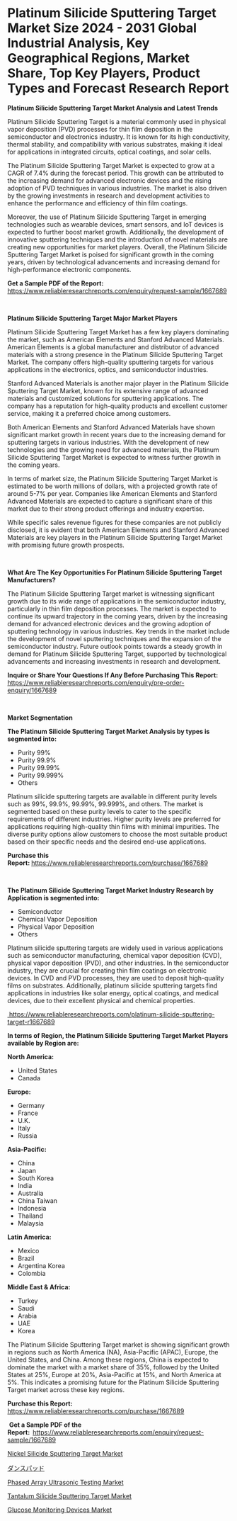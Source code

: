 <p><h1>Platinum Silicide Sputtering Target Market Size 2024 - 2031 Global Industrial Analysis, Key Geographical Regions, Market Share, Top Key Players, Product Types and Forecast Research Report</h1></p><p><strong>Platinum Silicide Sputtering Target Market Analysis and Latest Trends</strong></p>
<p><p>Platinum Silicide Sputtering Target is a material commonly used in physical vapor deposition (PVD) processes for thin film deposition in the semiconductor and electronics industry. It is known for its high conductivity, thermal stability, and compatibility with various substrates, making it ideal for applications in integrated circuits, optical coatings, and solar cells.</p><p>The Platinum Silicide Sputtering Target Market is expected to grow at a CAGR of 7.4% during the forecast period. This growth can be attributed to the increasing demand for advanced electronic devices and the rising adoption of PVD techniques in various industries. The market is also driven by the growing investments in research and development activities to enhance the performance and efficiency of thin film coatings.</p><p>Moreover, the use of Platinum Silicide Sputtering Target in emerging technologies such as wearable devices, smart sensors, and IoT devices is expected to further boost market growth. Additionally, the development of innovative sputtering techniques and the introduction of novel materials are creating new opportunities for market players. Overall, the Platinum Silicide Sputtering Target Market is poised for significant growth in the coming years, driven by technological advancements and increasing demand for high-performance electronic components.</p></p>
<p><strong>Get a Sample PDF of the Report:&nbsp;</strong> <a href="https://www.reliableresearchreports.com/enquiry/request-sample/1667689">https://www.reliableresearchreports.com/enquiry/request-sample/1667689</a></p>
<p>&nbsp;</p>
<p><strong>Platinum Silicide Sputtering Target Major Market Players</strong></p>
<p><p>Platinum Silicide Sputtering Target Market has a few key players dominating the market, such as American Elements and Stanford Advanced Materials. American Elements is a global manufacturer and distributor of advanced materials with a strong presence in the Platinum Silicide Sputtering Target Market. The company offers high-quality sputtering targets for various applications in the electronics, optics, and semiconductor industries.</p><p>Stanford Advanced Materials is another major player in the Platinum Silicide Sputtering Target Market, known for its extensive range of advanced materials and customized solutions for sputtering applications. The company has a reputation for high-quality products and excellent customer service, making it a preferred choice among customers.</p><p>Both American Elements and Stanford Advanced Materials have shown significant market growth in recent years due to the increasing demand for sputtering targets in various industries. With the development of new technologies and the growing need for advanced materials, the Platinum Silicide Sputtering Target Market is expected to witness further growth in the coming years.</p><p>In terms of market size, the Platinum Silicide Sputtering Target Market is estimated to be worth millions of dollars, with a projected growth rate of around 5-7% per year. Companies like American Elements and Stanford Advanced Materials are expected to capture a significant share of this market due to their strong product offerings and industry expertise.</p><p>While specific sales revenue figures for these companies are not publicly disclosed, it is evident that both American Elements and Stanford Advanced Materials are key players in the Platinum Silicide Sputtering Target Market with promising future growth prospects.</p></p>
<p>&nbsp;</p>
<p><strong>What Are The Key Opportunities For Platinum Silicide Sputtering Target Manufacturers?</strong></p>
<p><p>The Platinum Silicide Sputtering Target market is witnessing significant growth due to its wide range of applications in the semiconductor industry, particularly in thin film deposition processes. The market is expected to continue its upward trajectory in the coming years, driven by the increasing demand for advanced electronic devices and the growing adoption of sputtering technology in various industries. Key trends in the market include the development of novel sputtering techniques and the expansion of the semiconductor industry. Future outlook points towards a steady growth in demand for Platinum Silicide Sputtering Target, supported by technological advancements and increasing investments in research and development.</p></p>
<p><strong>Inquire or Share Your Questions If Any Before Purchasing This Report:</strong> <a href="https://www.reliableresearchreports.com/enquiry/pre-order-enquiry/1667689">https://www.reliableresearchreports.com/enquiry/pre-order-enquiry/1667689</a></p>
<p>&nbsp;</p>
<p><strong>Market Segmentation</strong></p>
<p><strong>The Platinum Silicide Sputtering Target Market Analysis by types is segmented into:</strong></p>
<p><ul><li>Purity 99%</li><li>Purity 99.9%</li><li>Purity 99.99%</li><li>Purity 99.999%</li><li>Others</li></ul></p>
<p><p>Platinum silicide sputtering targets are available in different purity levels such as 99%, 99.9%, 99.99%, 99.999%, and others. The market is segmented based on these purity levels to cater to the specific requirements of different industries. Higher purity levels are preferred for applications requiring high-quality thin films with minimal impurities. The diverse purity options allow customers to choose the most suitable product based on their specific needs and the desired end-use applications.</p></p>
<p><strong>Purchase this Report:&nbsp;</strong><a href="https://www.reliableresearchreports.com/purchase/1667689">https://www.reliableresearchreports.com/purchase/1667689</a></p>
<p>&nbsp;</p>
<p><strong>The Platinum Silicide Sputtering Target Market Industry Research by Application is segmented into:</strong></p>
<p><ul><li>Semiconductor</li><li>Chemical Vapor Deposition</li><li>Physical Vapor Deposition</li><li>Others</li></ul></p>
<p><p>Platinum silicide sputtering targets are widely used in various applications such as semiconductor manufacturing, chemical vapor deposition (CVD), physical vapor deposition (PVD), and other industries. In the semiconductor industry, they are crucial for creating thin film coatings on electronic devices. In CVD and PVD processes, they are used to deposit high-quality films on substrates. Additionally, platinum silicide sputtering targets find applications in industries like solar energy, optical coatings, and medical devices, due to their excellent physical and chemical properties.</p></p>
<p><a href="https://www.reliableresearchreports.com/platinum-silicide-sputtering-target-r1667689">&nbsp;https://www.reliableresearchreports.com/platinum-silicide-sputtering-target-r1667689</a></p>
<p><strong>In terms of Region, the Platinum Silicide Sputtering Target Market Players available by Region are:</strong></p>
<p>
    <p> <strong> North America: </strong>
        <ul>
            <li>United States</li>
            <li>Canada</li>
        </ul>
        </p> 
    <p> <strong> Europe: </strong>
        <ul>
            <li>Germany</li>
            <li>France</li>
            <li>U.K.</li>
            <li>Italy</li>
            <li>Russia</li>
        </ul>
        </p> 
    <p> <strong> Asia-Pacific: </strong>
        <ul>
            <li>China</li>
            <li>Japan</li>
            <li>South Korea</li>
            <li>India</li>
            <li>Australia</li>
            <li>China Taiwan</li>
            <li>Indonesia</li>
            <li>Thailand</li>
            <li>Malaysia</li>
        </ul>
        </p> 
    <p> <strong> Latin America: </strong>
        <ul>
            <li>Mexico</li>
            <li>Brazil</li>
            <li>Argentina Korea</li>
            <li>Colombia</li>
        </ul>
        </p> 
    <p> <strong> Middle East & Africa: </strong>
        <ul>
            <li>Turkey</li>
            <li>Saudi</li>
            <li>Arabia</li>
            <li>UAE</li>
            <li>Korea</li>
        </ul>
    </p>
    </p>
<p><p>The Platinum Silicide Sputtering Target market is showing significant growth in regions such as North America (NA), Asia-Pacific (APAC), Europe, the United States, and China. Among these regions, China is expected to dominate the market with a market share of 35%, followed by the United States at 25%, Europe at 20%, Asia-Pacific at 15%, and North America at 5%. This indicates a promising future for the Platinum Silicide Sputtering Target market across these key regions.</p></p>
<p><strong>Purchase this Report: </strong><a href="https://www.reliableresearchreports.com/purchase/1667689">https://www.reliableresearchreports.com/purchase/1667689</a></p>
<p>&nbsp;<strong>Get a Sample PDF of the Report:&nbsp;&nbsp;</strong><a href="https://www.reliableresearchreports.com/enquiry/request-sample/1667689">https://www.reliableresearchreports.com/enquiry/request-sample/1667689</a></p>
<p><strong></strong></p>
<p><p><a href="https://github.com/dx0328/Market-Research-Report-List-2/blob/main/nickel-silicide-sputtering-target-market.md">Nickel Silicide Sputtering Target Market</a></p><p><a href="https://github.com/mm14022023/Market-Research-Report-List-1/blob/main/240455957161.md">ダンスパッド</a></p><p><a href="https://medium.com/@chiragreportprime1/phased-array-ultrasonic-testing-market-report-reveals-the-latest-trends-and-growth-opportunities-of-a56fb3ede147">Phased Array Ultrasonic Testing Market</a></p><p><a href="https://github.com/Glendatilghmankmgz0rbhwpy/Market-Research-Report-List-2/blob/main/tantalum-silicide-sputtering-target-market.md">Tantalum Silicide Sputtering Target Market</a></p><p><a href="https://www.linkedin.com/pulse/glucose-monitoring-devices-market-insights-cagr-trends-growth-ly3le">Glucose Monitoring Devices Market</a></p></p>